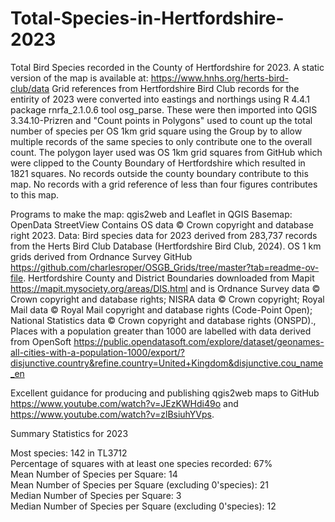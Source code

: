 # Total-Species-in-Hertfordshire-2023

Total Bird Species recorded in the County of Hertfordshire for 2023. A static version of the map is available at: https://www.hnhs.org/herts-bird-club/data Grid references from Hertfordshire Bird Club records for the entirity of 2023 were converted into eastings and northings using R 4.4.1 package rnrfa_2.1.0.6 tool osg_parse. These were then imported into QGIS 3.34.10-Prizren​ and "Count points in Polygons" used to count up the total number of species per OS 1km grid square using the Group by to allow multiple records of the same species to only contribute one to the overall count. The polygon layer used was OS 1km grid squares from GitHub which were clipped to the County Boundary of Hertfordshire which resulted in 1821 squares. No records outside the county boundary contribute to this map. No records with a grid reference of less than four figures contributes to this map. 

Programs to make the map: qgis2web and Leaflet in QGIS 
Basemap: OpenData StreetView Contains OS data © Crown copyright and database right 2023.
Data: Bird species data for 2023 derived from 283,737 records from the Herts Bird Club Database (Hertfordshire Bird Club, 2024).
OS 1 km grids derived from Ordnance Survey GitHub https://github.com/charlesroper/OSGB_Grids/tree/master?tab=readme-ov-file. 
Hertfordshire County and District Boundaries downloaded from Mapit https://mapit.mysociety.org/areas/DIS.html and is Ordnance Survey data © Crown copyright and database rights; NISRA data © Crown copyright; Royal Mail data © Royal Mail copyright and database rights (Code-Point Open); National Statistics data © Crown copyright and database rights (ONSPD)., Places with a population greater than 1000 are labelled with data derived from OpenSoft https://public.opendatasoft.com/explore/dataset/geonames-all-cities-with-a-population-1000/export/?disjunctive.country&refine.country=United+Kingdom&disjunctive.cou_name_en

Excellent guidance for producing and publishing qgis2web maps to GitHub https://www.youtube.com/watch?v=JEzKWHdi49o and https://www.youtube.com/watch?v=zlBsiuhYVps.

Summary Statistics for 2023

Most species: 142 in TL3712 <br />
Percentage of squares with at least one species recorded: 67% <br />
Mean Number of Species per Square: 14 <br />
Mean Number of Species per Square (excluding 0'species): 21 <br />
Median Number of Species per Square: 3 <br />
Median Number of Species per Square (excluding 0'species): 12
